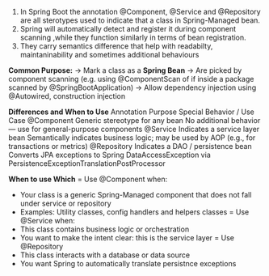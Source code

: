 1. In Spring Boot the annotation @Component, @Service and @Repository are all sterotypes used to indicate that a class in Spring-Managed bean.
2. Spring will automatically detect and register it during component scanning ,while they function similarly in terms of bean registration.
3. They carry semantics difference that help with readabilty, maintaninability and sometimes additional behaviours

**Common Purpose:**
-> Mark a class as a **Spring Bean**
-> Are picked by component scanning (e.g. using @ComponentScan of if inside a package scanned by @SpringBootApplication)
-> Allow dependency injection using @Autowired, construction injection

**Differences and When to Use**
Annotation	                    Purpose	                                              Special Behavior / Use Case
@Component	              Generic stereotype for any bean	                  No additional behavior — use for general-purpose components
@Service	                Indicates a service layer bean	                  Semantically indicates business logic; may be used by AOP (e.g., for transactions or metrics)
@Repository	              Indicates a DAO / persistence bean	              Converts JPA exceptions to Spring DataAccessException via PersistenceExceptionTranslationPostProcessor

**When to use Which**
= Use @Component when:
  - Your class is a generic Spring-Managed component that does not fall under service or repository
  - Examples: Utility classes, config handlers and helpers classes
= Use @Service when:
  - This class contains business logic or orchestration
  - You want to make the intent clear: this is the service layer
= Use @Repository
  - This class interacts with a database or data source
  - You want Spring to automatically translate persistnce exceptions
